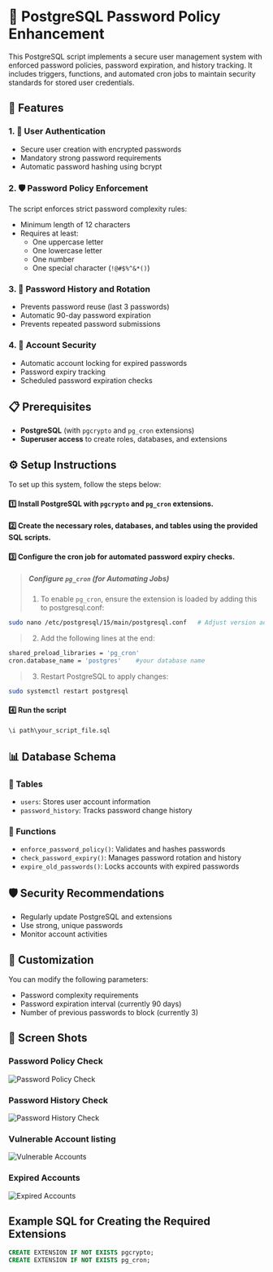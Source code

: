 # 🔐 PostgreSQL Password Policy Enhancement

This PostgreSQL script implements a secure user management system with enforced password policies, password expiration, and history tracking. It includes triggers, functions, and automated cron jobs to maintain security standards for stored user credentials.

## 🌟 Features

### 1. 🔑 User Authentication
- Secure user creation with encrypted passwords
- Mandatory strong password requirements
- Automatic password hashing using bcrypt

### 2. 🛡️ Password Policy Enforcement
The script enforces strict password complexity rules:
- Minimum length of 12 characters
- Requires at least:
  - One uppercase letter
  - One lowercase letter
  - One number
  - One special character (`!@#$%^&*()`)

### 3. 🔄 Password History and Rotation
- Prevents password reuse (last 3 passwords)
- Automatic 90-day password expiration
- Prevents repeated password submissions

### 4. 🚨 Account Security
- Automatic account locking for expired passwords
- Password expiry tracking
- Scheduled password expiration checks

## 📋 Prerequisites

- **PostgreSQL** (with `pgcrypto` and `pg_cron` extensions)
- **Superuser access** to create roles, databases, and extensions

## ⚙️ Setup Instructions

To set up this system, follow the steps below:

#### 1️⃣ Install PostgreSQL with `pgcrypto` and `pg_cron` extensions.
#### 2️⃣ Create the necessary roles, databases, and tables using the provided SQL scripts.
#### 3️⃣ Configure the cron job for automated password expiry checks.
> ##### Configure `pg_cron` (for Automating Jobs)
>
>1. To enable `pg_cron`, ensure the extension is loaded by adding this to postgresql.conf:
```bash
sudo nano /etc/postgresql/15/main/postgresql.conf   # Adjust version accordingly
```
>2. Add the following lines at the end:
```bash
shared_preload_libraries = 'pg_cron'
cron.database_name = 'postgres'    #your database name
```
>3. Restart PostgreSQL to apply changes:
```bash
sudo systemctl restart postgresql
```
>
#### 4️⃣ Run the script
```sql
\i path\your_script_file.sql
```

## 📊 Database Schema

### 📝 Tables
- `users`: Stores user account information
- `password_history`: Tracks password change history

### 🧩 Functions
- `enforce_password_policy()`: Validates and hashes passwords
- `check_password_expiry()`: Manages password rotation and history
- `expire_old_passwords()`: Locks accounts with expired passwords


## 🛡️ Security Recommendations

- Regularly update PostgreSQL and extensions
- Use strong, unique passwords
- Monitor account activities

## 🔧 Customization

You can modify the following parameters:
- Password complexity requirements
- Password expiration interval (currently 90 days)
- Number of previous passwords to block (currently 3)

## 📸 Screen Shots
### Password Policy Check
![Password Policy Check](https://github.com/user-attachments/assets/ecaa260b-4e64-44de-a8d7-966393f35434)
### Password History Check
![Password History Check](https://github.com/user-attachments/assets/f266e77f-976b-44df-926e-b88b69c52efa)
### Vulnerable Account listing
![Vulnerable Accounts](https://github.com/user-attachments/assets/f7b7365b-b4ee-4bea-8146-b738a2f8f6d4)
### Expired Accounts
![Expired Accounts](https://github.com/user-attachments/assets/f5538a92-9222-4841-9553-89d0d367f928)


## Example SQL for Creating the Required Extensions

```sql
CREATE EXTENSION IF NOT EXISTS pgcrypto;
CREATE EXTENSION IF NOT EXISTS pg_cron;
```